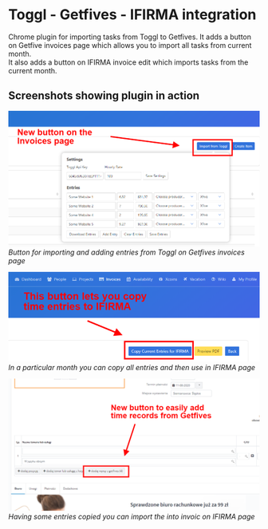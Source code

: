 # Toggl - Getfives - IFIRMA integration
Chrome plugin for importing tasks from Toggl to Getfives. 
It adds a button on Getfive invoices page which allows you to import all 
tasks from current month.  
It also adds a button on IFIRMA invoice edit which imports tasks from the current month.

## Screenshots showing plugin in action

![Getfives button](docs/invoices-button.png)
*Button for importing and adding entries from Toggl on Getfives invoices page*
    
![Ifirma copy button](docs/ifirma-button.png)
*In a particular month you can copy all entries and then use in IFIRMA page*
  
![Ifirma button](docs/ifirma-button2.png)
*Having some entries copied you can import the into invoic on IFIRMA page*

